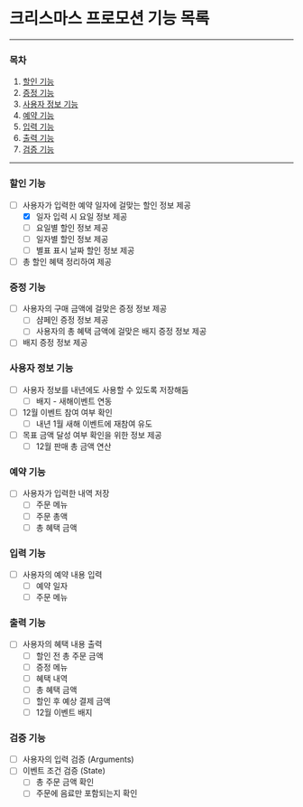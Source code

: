 # 크리스마스 프로모션 기능 목록

---
### 목차
1. [할인 기능](#할인-기능)
2. [증정 기능](#할인-기능)
3. [사용자 정보 기능](#할인-기능)
4. [예약 기능](#할인-기능)
5. [입력 기능](#입력-기능)
6. [출력 기능](#출력-기능)
7. [검증 기능](#검증-기능)
---

### 할인 기능
- [ ] 사용자가 입력한 예약 일자에 걸맞는 할인 정보 제공
  - [x] 일자 입력 시 요일 정보 제공
  - [ ] 요일별 할인 정보 제공
  - [ ] 일자별 할인 정보 제공
  - [ ] 별표 표시 날짜 할인 정보 제공
- [ ] 총 할인 혜택 정리하여 제공

### 증정 기능
- [ ] 사용자의 구매 금액에 걸맞은 증정 정보 제공
  - [ ] 샴페인 증정 정보 제공
  - [ ] 사용자의 총 혜택 금액에 걸맞은 배지 증정 정보 제공
- [ ] 배지 증정 정보 제공

### 사용자 정보 기능
- [ ] 사용자 정보를 내년에도 사용할 수 있도록 저장해둠
  - [ ] 배지 - 새해이벤트 연동
- [ ] 12월 이벤트 참여 여부 확인
  - [ ] 내년 1월 새해 이벤트에 재참여 유도
- [ ] 목표 금액 달성 여부 확인을 위한 정보 제공
  - [ ] 12월 판매 총 금액 연산

### 예약 기능
- [ ] 사용자가 입력한 내역 저장
  - [ ] 주문 메뉴
  - [ ] 주문 총액
  - [ ] 총 혜택 금액

### 입력 기능
- [ ] 사용자의 예약 내용 입력
  - [ ] 예약 일자
  - [ ] 주문 메뉴

### 출력 기능
- [ ] 사용자의 혜택 내용 출력
    - [ ] 할인 전 총 주문 금액
    - [ ] 증정 메뉴
    - [ ] 혜택 내역
    - [ ] 총 혜택 금액
    - [ ] 할인 후 예상 결제 금액
    - [ ] 12월 이벤트 배지

### 검증 기능
- [ ] 사용자의 입력 검증 (Arguments)
- [ ] 이벤트 조건 검증 (State)
    - [ ] 총 주문 금액 확인
    - [ ] 주문에 음료만 포함되는지 확인